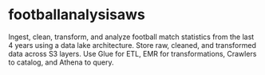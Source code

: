 # footballanalysisaws
Ingest, clean, transform, and analyze football match statistics from the last 4 years using a data lake architecture. Store raw, cleaned, and transformed data across S3 layers. Use Glue for ETL, EMR for transformations, Crawlers to catalog, and Athena to query.
